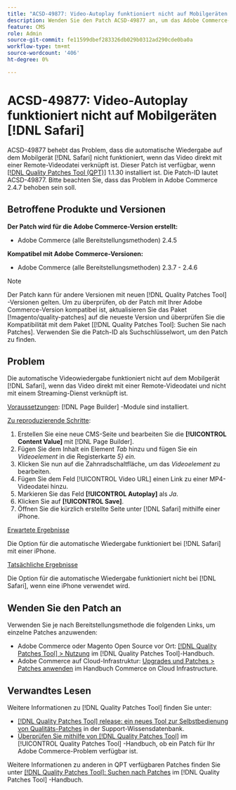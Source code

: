 ```yaml
---
title: "ACSD-49877: Video-Autoplay funktioniert nicht auf Mobilgeräten [!DNL Safari]"
description: Wenden Sie den Patch ACSD-49877 an, um das Adobe Commerce-Problem zu beheben, bei dem die Option für die automatische Videowiedergabe auf Mobilgeräten nicht funktioniert [!DNL Safari] , wenn das Video direkt mit einer Remote-Videodatei verknüpft ist.
feature: CMS
role: Admin
source-git-commit: fe11599dbef283326db029b0312ad290cde0ba0a
workflow-type: tm+mt
source-wordcount: '406'
ht-degree: 0%

---
```


# ACSD-49877: Video-Autoplay funktioniert nicht auf Mobilgeräten [!DNL Safari]

ACSD-49877 behebt das Problem, dass die automatische Wiedergabe auf dem Mobilgerät [!DNL Safari] nicht funktioniert, wenn das Video direkt mit einer Remote-Videodatei verknüpft ist. Dieser Patch ist verfügbar, wenn [[!DNL Quality Patches Tool (QPT)]](https://experienceleague.adobe.com/en/docs/commerce-knowledge-base/kb/announcements/commerce-announcements/magento-quality-patches-released-new-tool-to-self-serve-quality-patches) 1.1.30 installiert ist. Die Patch-ID lautet ACSD-49877. Bitte beachten Sie, dass das Problem in Adobe Commerce 2.4.7 behoben sein soll.

## Betroffene Produkte und Versionen

**Der Patch wird für die Adobe Commerce-Version erstellt:**

* Adobe Commerce (alle Bereitstellungsmethoden) 2.4.5

**Kompatibel mit Adobe Commerce-Versionen:**

* Adobe Commerce (alle Bereitstellungsmethoden) 2.3.7 - 2.4.6

>[!NOTE]
>
>Der Patch kann für andere Versionen mit neuen [!DNL Quality Patches Tool] -Versionen gelten. Um zu überprüfen, ob der Patch mit Ihrer Adobe Commerce-Version kompatibel ist, aktualisieren Sie das Paket [!magento/quality-patches] auf die neueste Version und überprüfen Sie die Kompatibilität mit dem Paket [[!DNL Quality Patches Tool]: Suchen Sie nach Patches]. Verwenden Sie die Patch-ID als Suchschlüsselwort, um den Patch zu finden.

## Problem

Die automatische Videowiedergabe funktioniert nicht auf dem Mobilgerät [!DNL Safari], wenn das Video direkt mit einer Remote-Videodatei und nicht mit einem Streaming-Dienst verknüpft ist.

<u>Voraussetzungen</u>:
[!DNL Page Builder] -Module sind installiert.

<u>Zu reproduzierende Schritte</u>:

1. Erstellen Sie eine neue CMS-Seite und bearbeiten Sie die **[!UICONTROL Content Value]** mit [!DNL Page Builder].
1. Fügen Sie dem Inhalt ein Element *Tab* hinzu und fügen Sie ein *Videoelement* in die Registerkarte *5} ein.*
1. Klicken Sie nun auf die Zahnradschaltfläche, um das *Videoelement* zu bearbeiten.
1. Fügen Sie dem Feld [!UICONTROL Video URL] einen Link zu einer MP4-Videodatei hinzu.
1. Markieren Sie das Feld **[!UICONTROL Autoplay]** als *Ja*.
1. Klicken Sie auf **[!UICONTROL Save]**.
1. Öffnen Sie die kürzlich erstellte Seite unter [!DNL Safari] mithilfe einer iPhone.

<u>Erwartete Ergebnisse</u>

Die Option für die automatische Wiedergabe funktioniert bei [!DNL Safari] mit einer iPhone.

<u>Tatsächliche Ergebnisse</u>

Die Option für die automatische Wiedergabe funktioniert nicht bei [!DNL Safari], wenn eine iPhone verwendet wird.

## Wenden Sie den Patch an

Verwenden Sie je nach Bereitstellungsmethode die folgenden Links, um einzelne Patches anzuwenden:

* Adobe Commerce oder Magento Open Source vor Ort: [[!DNL Quality Patches Tool] > Nutzung](/help/tools/quality-patches-tool/usage.md) im [!DNL Quality Patches Tool]-Handbuch.
* Adobe Commerce auf Cloud-Infrastruktur: [Upgrades und Patches > Patches anwenden](https://experienceleague.adobe.com/docs/commerce-cloud-service/user-guide/develop/upgrade/apply-patches.html) im Handbuch Commerce on Cloud Infrastructure.

## Verwandtes Lesen

Weitere Informationen zu [!DNL Quality Patches Tool] finden Sie unter:

* [[!DNL Quality Patches Tool] release: ein neues Tool zur Selbstbedienung von Qualitäts-Patches](https://experienceleague.adobe.com/en/docs/commerce-knowledge-base/kb/announcements/commerce-announcements/magento-quality-patches-released-new-tool-to-self-serve-quality-patches) in der Support-Wissensdatenbank.
* [Überprüfen Sie mithilfe von  [!DNL Quality Patches Tool]](/help/tools/quality-patches-tool/patches-available-in-qpt/check-patch-for-magento-issue-with-magento-quality-patches.md) im [!UICONTROL Quality Patches Tool] -Handbuch, ob ein Patch für Ihr Adobe Commerce-Problem verfügbar ist.


Weitere Informationen zu anderen in QPT verfügbaren Patches finden Sie unter [[!DNL Quality Patches Tool]: Suchen nach Patches](https://experienceleague.adobe.com/tools/commerce-quality-patches/index.html) im [!DNL Quality Patches Tool] -Handbuch.
